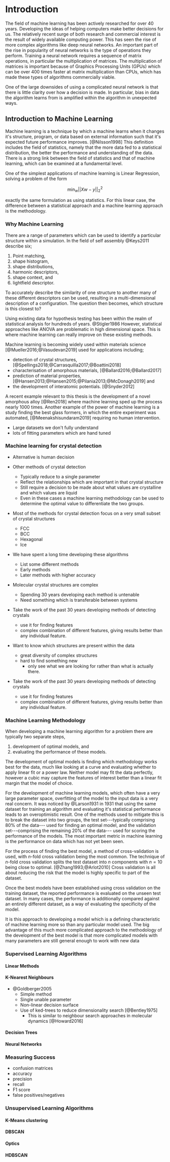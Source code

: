 # Introduction

The field of machine learning has been actively researched for over 40 years.
Developing the ideas of helping computers make better decisions for us.
The relatively recent surge of both research and commercial interest
is the result of widely available computing power.
This has seen the rise of more complex algorithms like deep neural networks.
An important part of the rise in popularity of neural networks
is the type of operations they perform.
Training a neural network requires a sequence of matrix operations,
in particular the multiplication of matrices.
The multiplication of matrices is important because of Graphics Processing Units (GPUs)
which can be over 400 times faster at matrix multiplication than CPUs,
which has made these types of algorithms commercially viable.

One of the large downsides of using a complicated neural network
is that there is little clarity over how a decision is made.
In particular, bias in data the algorithm learns from
is amplified within the algorithm in unexpected ways.

## Introduction to Machine Learning

Machine learning is a technique by which a machine learns
when it changes it's structure, program, or data based on external information
such that it's expected future performance improves. [@Nilsson1998]
This definition includes the field of statistics,
namely that the more data fed to a statistical distribution,
the better the performance and understanding of the data.
There is a strong link between
the field of statistics and that of machine learning,
which can be examined at a fundamental level.

One of the simplest applications of machine learning is Linear Regression,
solving a problem of the form

$$ \min_w || Xw -y||^2_2 $$

exactly the same formulation as using statistics.
For this linear case, the difference between
a statistical approach and a machine learning approach
is the methodology.

### Why Machine Learning

There are a range of parameters which can be used
to identify a particular structure within a simulation.
In the field of self assembly @Keys2011 describe six;

1. Point matching,
2. shape histogram,
3. shape distributions,
4. harmonic descriptors,
5. shape context, and
6. lightfield descriptor.

To accurately describe the similarity of one structure to another
many of these different descriptors can be used,
resulting in a multi-dimensional description of a configuration.
The question then becomes,
which structure is this closest to?

Using existing data for hypothesis testing
has been within the realm of statistical analysis for hundreds of years. @Stigler1986
However, statistical approaches like ANOVA
are problematic in high dimensional space.
This is where machine learning can really improve on these existing methods.

Machine learning is becoming widely used within materials science [@Mueller2016;@Vasudevan2019]
used for applications including;

- detection of crystal structures, [@Spellings2018;@Carrasquilla2017;@Boattini2018]
- characterisation of amorphous materials, [@Ballard2016;@Ballard2017]
- prediction of material properties, [@Hansen2013;@Hansen2015;@Pilania2013;@McDonagh2019] and
- the development of interatomic potentials. [@Snyder2012]

A recent example relevant to this thesis
is the development of a novel amorphous alloy [@Ren2018]
where machine learning sped up the process nearly 1000 times.
Another example of the power of machine learning
is a study finding the best glass formers,
in which the entire experiment was automated, [@Meenakshisundaram2019]
requiring no human intervention.

- Large datasets we don't fully understand
- lots of fitting parameters which are hand tuned

### Machine learning for crystal detection

- Alternative is human decision
- Other methods of crystal detection
    - Typically reduce to a single parameter
    - Reflect the relationships which are important in that crystal structure
    - Still require a decision to be made about what values are crystalline and
      which values are liquid
    - Even in these cases a machine learning methodology can be used to determine
      the optimal value to differentiate the two groups.
- Most of the methods for crystal detection focus on a very small subset of crystal
  structures
    - FCC
    - BCC
    - Hexagonal
    - Ice
- We have spent a long time developing these algorithms
    - List some different methods
    - Early methods
    - Later methods with higher accuracy
- Molecular crystal structures are complex
    - Spending 30 years developing each method is untenable
    - Need something which is transferable between systems
- Take the work of the past 30 years developing methods of detecting crystals
    - use it for finding features
    - complex combination of different features, giving results better than any
      individual feature.

- Want to know which structures are present within the data
    - great diversity of complex structures
    - hard to find something new
        - only see what we are looking for rather than what is actually there.

- Take the work of the past 30 years developing methods of detecting crystals
    - use it for finding features
    - complex combination of different features, giving results better than any
      individual feature.

### Machine Learning Methodology

When developing a machine learning algorithm for a problem
there are typically two separate steps,

1. development of optimal models, and
2. evaluating the performance of these models.

The development of optimal models is finding
which methodology works best for the data,
much like looking at a curve
and evaluating whether to apply
linear fit or a power law.
Neither model may fit the data perfectly,
however a cubic may capture
the features of interest
better than a linear fit
margin that the model of choice.

For the development of machine learning models,
which often have a very large parameter space,
overfitting of the model to the input data
is a very real concern.
It was noticed by @Larson1931 in 1931 that
using the same dataset for training an algorithm
and evaluating it's statistical performance
leads to an overoptimistic result.
One of the methods used to mitigate this
is to break the dataset into two groups,
the test set---typically comprising 80\% of the data---
used for finding an optimal model, and
the validation set---comprising the remaining 20\% of the data---
used for scoring the performance of the models.
The most important metric in machine learning is
the performance on data which has not yet been seen.

For the process of finding the best model,
a method of cross-validation is used,
with *n*-fold cross validation being the most common.
The technique of *n*-fold cross validation splits
the test dataset into *n* components
with $n=10$ being close to optimal. [@Zhang1993;@Arlot2010]
Cross validation is all about reducing
the risk that the model is highly specific
to part of the dataset.

Once the best models have been established
using cross validation on the training dataset,
the reported performance is evaluated
on the unseen test dataset.
In many cases, the performance
is additionally compared against
an entirely different dataset,
as a way of evaluating the specificity of the model.

It is this approach to developing a model
which is a defining characteristic of machine learning
more so than any particular model used.
The big advantage of this much more complicated approach
to the methodology of the development of the best model
is that more complicated models with many parameters
are still general enough to work with new data

### Supervised Learning Algorithms

#### Linear Methods

#### K-Nearest Neighbours

- @Goldberger2005
    - Simple method
    - Single unable parameter
    - Non-linear decision surface
    - Use of ked-trees to reduce dimensionality search [@Bentley1975]
        - This is similar to neighbour search approaches in molecular dynamics [@Howard2016]

#### Decision Trees

#### Neural Networks

### Measuring Success

- confusion matrices
- accuracy
- precision
- recall
- F1 score
- false positives/negatives

### Unsupervised Learning Algorithms

#### K-Means clustering

#### DBSCAN

#### Optics

#### HDBSCAN
